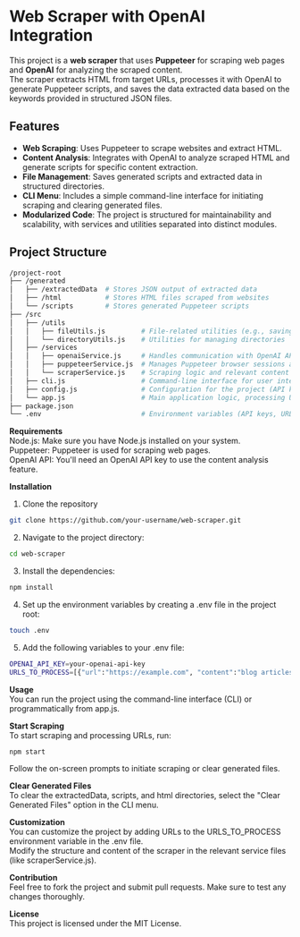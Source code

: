 # Web Scraper with OpenAI Integration

This project is a **web scraper** that uses **Puppeteer** for scraping web pages and **OpenAI** for analyzing the scraped content.  
The scraper extracts HTML from target URLs, processes it with OpenAI to generate Puppeteer scripts, and saves the data extracted data based on the keywords provided in structured JSON files.

## Features

- **Web Scraping**: Uses Puppeteer to scrape websites and extract HTML.
- **Content Analysis**: Integrates with OpenAI to analyze scraped HTML and generate scripts for specific content extraction.
- **File Management**: Saves generated scripts and extracted data in structured directories.
- **CLI Menu**: Includes a simple command-line interface for initiating scraping and clearing generated files.
- **Modularized Code**: The project is structured for maintainability and scalability, with services and utilities separated into distinct modules.

## Project Structure

```bash
/project-root
├── /generated
│   ├── /extractedData  # Stores JSON output of extracted data
│   ├── /html           # Stores HTML files scraped from websites
│   └── /scripts        # Stores generated Puppeteer scripts
├── /src
│   ├── /utils
│   │   ├── fileUtils.js         # File-related utilities (e.g., saving files, ensuring directories exist)
│   │   └── directoryUtils.js    # Utilities for managing directories
│   ├── /services
│   │   ├── openaiService.js     # Handles communication with OpenAI API
│   │   ├── puppeteerService.js  # Manages Puppeteer browser sessions and scraping logic
│   │   └── scraperService.js    # Scraping logic and relevant content checking
│   ├── cli.js                   # Command-line interface for user interactions
│   ├── config.js                # Configuration for the project (API keys, URLs to process)
│   └── app.js                   # Main application logic, processing URLs and orchestrating services
├── package.json
└── .env                         # Environment variables (API keys, URLs to process)

```
**Requirements**  
Node.js: Make sure you have Node.js installed on your system.  
Puppeteer: Puppeteer is used for scraping web pages.  
OpenAI API: You'll need an OpenAI API key to use the content analysis feature.  

**Installation**  
1. Clone the repository  
```bash
git clone https://github.com/your-username/web-scraper.git
```
2. Navigate to the project directory:  
```bash
cd web-scraper
```
3. Install the dependencies:  
```bash
npm install
```
4. Set up the environment variables by creating a .env file in the project root:  
```bash
touch .env
```
5. Add the following variables to your .env file:  
```bash
OPENAI_API_KEY=your-openai-api-key
URLS_TO_PROCESS=[{"url":"https://example.com", "content":"blog articles"}]
```

**Usage**  
You can run the project using the command-line interface (CLI) or programmatically from app.js.  

**Start Scraping**  
To start scraping and processing URLs, run:  
```bash
npm start
```
Follow the on-screen prompts to initiate scraping or clear generated files.  

**Clear Generated Files**  
To clear the extractedData, scripts, and html directories, select the "Clear Generated Files" option in the CLI menu.  

**Customization**  
You can customize the project by adding URLs to the URLS_TO_PROCESS environment variable in the .env file.  
Modify the structure and content of the scraper in the relevant service files (like scraperService.js).

**Contribution**  
Feel free to fork the project and submit pull requests. Make sure to test any changes thoroughly.  

**License**  
This project is licensed under the MIT License.  
